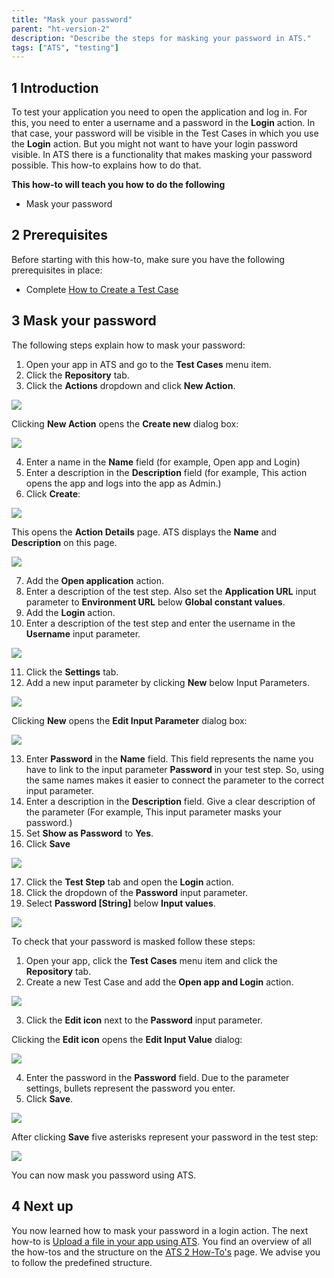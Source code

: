 ```yaml
---
title: "Mask your password"
parent: "ht-version-2"
description: "Describe the steps for masking your password in ATS."
tags: ["ATS", "testing"]
---
```


## 1 Introduction

To test your application you need to open the application and log in. For this, you need to enter a username and a password in the **Login** action. In that case, your password will be visible in the Test Cases in which you use the **Login** action. But you might not want to have your login password visible. In ATS there is a functionality that makes masking your password possible. This how-to explains how to do that.

**This how-to will teach you how to do the following**

* Mask your password

## 2 Prerequisites

Before starting with this how-to, make sure you have the following prerequisites in place:

* Complete [How to Create a Test Case](create-a-test-case-2)

## 3 Mask your password

The following steps explain how to mask your password:

1. Open your app in ATS and go to the **Test Cases** menu item.
2. Click the **Repository** tab.
3. Click the **Actions** dropdown and click **New Action**.

![](attachments/mask-your-password-2/create_new_action.png)

Clicking **New Action** opens the **Create new** dialog box:

![](attachments/create-a-test-case-2/repository-create-new.png) 

4. Enter a name in the **Name** field (for example, Open app and Login)     
5. Enter a description in the **Description** field (for example, This action opens the app and logs into the app as Admin.)
6.  Click **Create**:

![](attachments/mask-your-password-2/create-new-action-dialog-c.png)

This opens the **Action Details** page. ATS displays the **Name** and **Description** on this page.

![](attachments/mask-your-password-2/action_details_page.png)

7. Add the **Open application** action.
8. Enter a description of the test step. Also set the **Application URL** input parameter to **Environment URL** below **Global constant values**.
9. Add the **Login** action.
10. Enter a description of the test step and enter the username in the **Username** input parameter.

![](attachments/mask-your-password-2/action_with_test_steps.png)

11. Click the **Settings** tab.
12. Add a new input parameter by clicking **New** below Input Parameters.

![](attachments/mask-your-password-2/add_input_parameter.png)

Clicking **New** opens the **Edit Input Parameter** dialog box:

![](attachments/mask-your-password-2/edit_input_paremeter.png)

13. Enter **Password** in the **Name** field. This field represents the name you have to link to the input parameter **Password** in your test step. So, using the same names makes it easier to connect the parameter to the correct input parameter. 
14. Enter a description in the **Description** field. Give a clear description of the parameter (For example, This input parameter masks your password.)
15. Set **Show as Password** to **Yes**.
16. Click **Save**

![](attachments/mask-your-password-2/edit-new-parameter-filled-c.png)

17. Click the **Test Step** tab and open the **Login** action.
18. Click the dropdown of the **Password** input parameter.
19. Select **Password [String]** below **Input values**.

![](attachments/mask-your-password-2/password-string-added.png)

To check that your password is masked follow these steps:

1. Open your app, click the **Test Cases** menu item and click the **Repository** tab.
2. Create a new Test Case and add the **Open app and Login** action.

![](attachments/mask-your-password-2/custom-action-added.png)

3. Click the **Edit icon** next to the **Password** input parameter. 

Clicking the **Edit icon** opens the **Edit Input Value** dialog:

![](attachments/mask-your-password-2/password-edit-input-value.png)

4. Enter the password in the **Password** field. Due to the parameter settings, bullets represent the password you enter.
5. Click **Save**.

![](attachments/mask-your-password-2/masked-password-c.png)

After clicking **Save** five asterisks represent your password in the test step:

![](attachments/mask-your-password-2/masked-password-test-step.png)

You can now mask you password using ATS.

## 4 Next up

You now learned how to mask your password in a login action. The next how-to is [Upload a file in your app using ATS](upload-file-using-ats-2). You find an overview of all the how-tos and the structure on the [ATS 2 How-To's](ht-version-2) page. We advise you to follow the predefined structure.